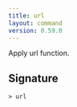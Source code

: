 ```yaml
---
title: url
layout: command
version: 0.59.0
---
```


Apply url function.

## Signature

```> url ```

